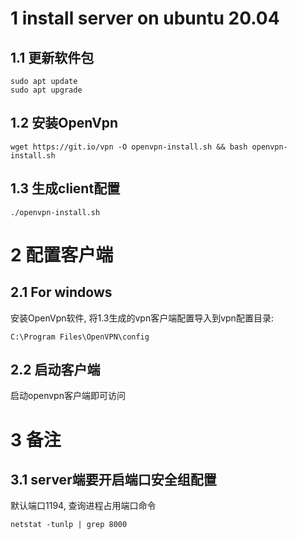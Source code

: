 # 1  install server on ubuntu 20.04

## 1.1 更新软件包

	sudo apt update
	sudo apt upgrade

## 1.2 安装OpenVpn

	wget https://git.io/vpn -O openvpn-install.sh && bash openvpn-install.sh

## 1.3 生成client配置
	./openvpn-install.sh 

# 2 配置客户端

## 2.1 For windows

安装OpenVpn软件, 将1.3生成的vpn客户端配置导入到vpn配置目录:

	C:\Program Files\OpenVPN\config

## 2.2 启动客户端

启动openvpn客户端即可访问

# 3 备注

## 3.1 server端要开启端口安全组配置

默认端口1194, 查询进程占用端口命令

	netstat -tunlp | grep 8000
